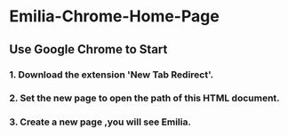 # Emilia-Chrome-Home-Page
## Use Google Chrome to Start
### 1. Download the extension 'New Tab Redirect'.
### 2. Set the new page to open the path of this HTML document. 
### 3. Create a new page ,you will see Emilia. 

